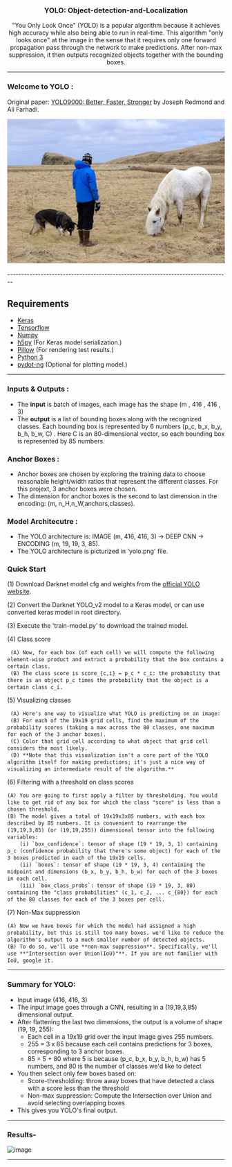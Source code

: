 <p align="center">
<h3 align="center">YOLO: Object-detection-and-Localization</h3>
<div align="center">
<p> "You Only Look Once" (YOLO) is a popular algorithm because it achieves high accuracy while also being able to run in real-time. This algorithm "only looks once" at the image in the sense that it requires only one forward propagation pass through the network to make predictions. After non-max suppression, it then outputs recognized objects together with the bounding boxes. </p>


</div>

------------------------------------------
### Welcome to YOLO : 

Original paper: [YOLO9000: Better, Faster, Stronger](https://arxiv.org/abs/1612.08242) by Joseph Redmond and Ali Farhadi.

![YOLO_v2 COCO model with test_yolo defaults](person.jpg)

</div>
--------------------------------------------------------------------------------

## Requirements

- [Keras](https://github.com/fchollet/keras)
- [Tensorflow](https://www.tensorflow.org/)
- [Numpy](http://www.numpy.org/)
- [h5py](http://www.h5py.org/) (For Keras model serialization.)
- [Pillow](https://pillow.readthedocs.io/) (For rendering test results.)
- [Python 3](https://www.python.org/)
- [pydot-ng](https://github.com/pydot/pydot-ng) (Optional for plotting model.)

-----------------------------------------------------------------------------------------
### Inputs & Outputs :
- The **input** is batch of images, each image has the shape (m , 416 , 416 , 3) 
- The **output** is a list of bounding boxes along with the recognized classes. Each bounding box is represented by 6 numbers (p_c, b_x, b_y, b_h, b_w, C) . Here C is an 80-dimensional vector, so each bounding box is represented by 85 numbers. 

### Anchor Boxes : 
- Anchor boxes are chosen by exploring the training data to choose reasonable height/width ratios that represent the different classes.  For this projext, 3 anchor boxes were chosen. 
- The dimension for anchor boxes is the second to last dimension in the encoding: (m, n_H,n_W,anchors,classes).

### Model Architecutre :
- The YOLO architecture is: IMAGE (m, 416, 416, 3) -> DEEP CNN -> ENCODING (m, 19, 19, 3, 85). 
- The YOLO architecture is picturized in 'yolo.png' file.


### Quick Start

(1) Download Darknet model cfg and weights from the [official YOLO website](http://pjreddie.com/darknet/yolo/).


(2) Convert the Darknet YOLO_v2 model to a Keras model, or can use converted keras model in root directory.


(3) Execute the 'train-model.py' to download the trained model. 


(4) Class score

     (A) Now, for each box (of each cell) we will compute the following element-wise product and extract a probability that the box contains a certain class.  
     (B) The class score is score_{c,i} = p_c * c_i: the probability that there is an object p_c times the probability that the object is a certain class c_i.
     
     
(5) Visualizing classes

     (A) Here's one way to visualize what YOLO is predicting on an image:
     (B) For each of the 19x19 grid cells, find the maximum of the probability scores (taking a max across the 80 classes, one maximum for each of the 3 anchor boxes).
     (C) Color that grid cell according to what object that grid cell considers the most likely.
     (D) **Note that this visualization isn't a core part of the YOLO algorithm itself for making predictions; it's just a nice way of visualizing an intermediate result of the algorithm.**
    
    
(6) Filtering with a threshold on class scores

    (A) You are going to first apply a filter by thresholding. You would like to get rid of any box for which the class "score" is less than a chosen threshold. 
    (B) The model gives a total of 19x19x3x85 numbers, with each box described by 85 numbers. It is convenient to rearrange the (19,19,3,85) (or (19,19,255)) dimensional tensor into the following variables:  
        (i) `box_confidence`: tensor of shape (19 * 19, 3, 1) containing p_c (confidence probability that there's some object) for each of the 3 boxes predicted in each of the 19x19 cells.
        (ii) `boxes`: tensor of shape (19 * 19, 3, 4) containing the midpoint and dimensions (b_x, b_y, b_h, b_w) for each of the 3 boxes in each cell.
        (iii) `box_class_probs`: tensor of shape (19 * 19, 3, 80) containing the "class probabilities" (c_1, c_2, ... c_{80}) for each of the 80 classes for each of the 3 boxes per cell.
        
        
(7) Non-Max suppression

    (A) Now we have boxes for which the model had assigned a high probability, but this is still too many boxes. we'd like to reduce the algorithm's output to a much smaller number of detected objects.  
    (B) To do so, we'll use **non-max suppression**. Specifically, we'll use **"Intersection over Union(IoU)"**. If you are not familier with IoU, google it.

</div>

---------------------------------------------------------------------------------------------------------------------------------------

### Summary for YOLO:
- Input image (416, 416, 3)
- The input image goes through a CNN, resulting in a (19,19,3,85) dimensional output. 
- After flattening the last two dimensions, the output is a volume of shape (19, 19, 255):
    - Each cell in a 19x19 grid over the input image gives 255 numbers. 
    - 255 = 3 x 85 because each cell contains predictions for 3 boxes, corresponding to 3 anchor boxes. 
    - 85 = 5 + 80 where 5 is because (p_c, b_x, b_y, b_h, b_w) has 5 numbers, and 80 is the number of classes we'd like to detect
- You then select only few boxes based on:
    - Score-thresholding: throw away boxes that have detected a class with a score less than the threshold
    - Non-max suppression: Compute the Intersection over Union and avoid selecting overlapping boxes
- This gives you YOLO's final output. 

</div> 

------------------------------------------------------------------------------

### Results- 
    
![image](https://user-images.githubusercontent.com/73088379/132945948-ac9a2b5e-347d-436d-8ffe-9807c71c4f3e.png)


--------------------------------------------------------------------------------


